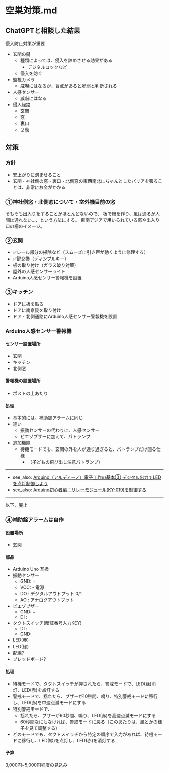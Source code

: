 # 空巣対策.md
## ChatGPTと相談した結果
侵入防止対策が重要

- 玄関の鍵
  - 種類によっては、侵入を諦めさせる効果がある
    - デジタルロックなど
  - 侵入を防ぐ
- 監視カメラ
  - 威嚇にはなるが、盲点があると脆弱と判断される
- 人感センサー
  - 威嚇にはなる
- 侵入経路
  - 玄関
  - 窓
  - 裏口
  - ２階

## 対策
### 方針
- 安上がりに済ませること
- 玄関・神社側の窓・裏口・北側窓の東西南北にちゃんとしたバリアを張ることは、非常にお金がかかる

### ①神社側窓・北側窓について・室外機目前の窓
そもそも出入りをすることがほとんどないので、
板で柵を作り、風は通るが人間は通れない...、という方法にする。
東南アジアで用いられている窓や出入り口の柵のイメージ。

### ②玄関
- ✅レール部分の掃除など（スムーズに引き戸が動くように修理する）
- ✅鍵交換（ディンプルキー）
- 板の取り付け（ガラス破り対策）
- 屋外の人感センサーライト
- Arduino人感センサー警報機を設置

### ③キッチン
- ドアに板を貼る
- ドアに南京錠を取り付け
- ドア・北側通路にArduino人感センサー警報機を設置

### Arduino人感センサー警報機
#### センサー設置場所
- 玄関
- キッチン
- 北側窓

#### 警報機の設置場所
- ポストの上あたり

#### 処理
- 基本的には、補助錠アラームに同じ
- 違い
  - 振動センサーの代わりに、人感センサー
  - ピエゾブザーに加えて、パトランプ
- 追加機能
  - 待機モードでも、玄関の外を人が通り過ぎると、パトランプだけ回る仕様
    - （子どもの飛び出し注意パトランプ）

---
- see_also: [Arduino（アルディーノ）電子工作の基本③ デジタル出力でLEDを点灯制御しよう](https://deviceplus.jp/arduino/arduino_f03)
- see_also: [Arduino初心者編：リレーモジュール(KY-019)を制御する](https://stemship.com/arduino-beginner-relay/)

---
以下、廃止

### ④補助錠アラームは自作
#### 設置場所
- 玄関
#### 部品
- Arduino Uno 互換
- 振動センサー
  - GND: +
  - VCC: - 電源
  - DO : デジタルアウトプット 0/1
  - AO : アナログアウトプット
- ピエゾブザー
  - GND: +
  - DI :
- タクトスイッチ(暗証番号入力KEY)
  - DI :
  - GND:
- LED(赤)
- LED(緑)
- 配線?
- ブレッドボード?
#### 処理
- 待機モードで、タクトスイッチが押されたら、警戒モードで、LED(緑)消灯、LED(赤)を点灯する
- 警戒モードで、揺れたら、ブザーが10秒間、鳴り、特別警戒モードに移行し、LED(赤)を中速点滅モードにする
- 特別警戒モードで、
  - 揺れたら、ブザーが60秒間、鳴り、LED(赤)を高速点滅モードにする
  - 60秒間なにもなければ、警戒モードに戻る（このあたりは、風とかの様子を見て調整する）
- どのモードでも、タクトスイッチから特定の順序で入力があれば、待機モードに移行し、LED(緑)を点灯し、LED(赤)を消灯する
#### 予算
3,000円~5,000円程度の見込み
